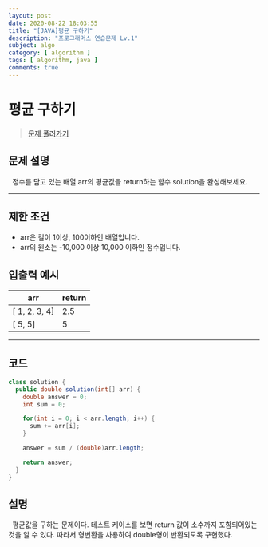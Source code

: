 ```yaml
---
layout: post
date: 2020-08-22 18:03:55
title: "[JAVA]평균 구하기"
description: "프로그래머스 연습문제 Lv.1"
subject: algo
category: [ algorithm ]
tags: [ algorithm, java ]
comments: true
---
```


# 평균 구하기

> [문제 풀러가기](programmers.co.kr/learn/courses/30/lessons/12944)

## 문제 설명

&nbsp; 정수를 담고 있는 배열 arr의 평균값을 return하는 함수 solution을 완성해보세요.

---

## 제한 조건

+ arr은 길이 1이상, 100이하인 배열입니다.
+ arr의 원소는 -10,000 이상 10,000 이하인 정수입니다.

## 입출력 예시

| arr | return |
|---|---|
| [ 1, 2, 3, 4] | 2.5 |
| [ 5, 5] | 5 |

---

## 코드

```java
class solution {
  public double solution(int[] arr) {
    double answer = 0;
    int sum = 0;

    for(int i = 0; i < arr.length; i++) {
      sum += arr[i];
    }

    answer = sum / (double)arr.length;

    return answer;
  }
}
```

## 설명

&nbsp; 평균값을 구하는 문제이다. 테스트 케이스를 보면 return 값이 소수까지 포함되어있는 것을 알 수 있다. 따라서 형변환을 사용하여 double형이 반환되도록 구현했다.
